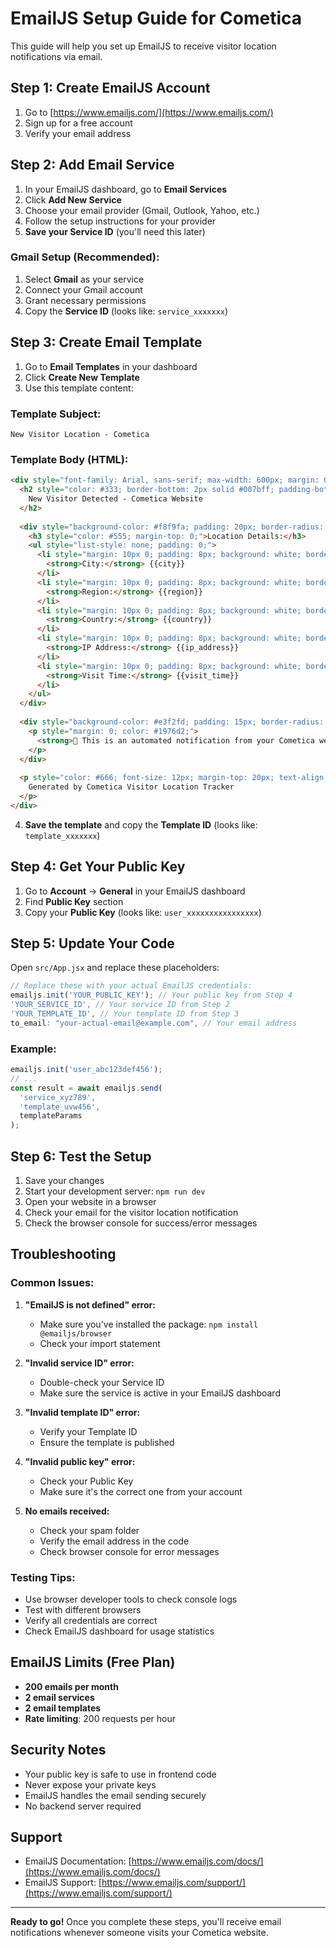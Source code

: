 # EmailJS Setup Guide for Cometica

This guide will help you set up EmailJS to receive visitor location notifications via email.

## Step 1: Create EmailJS Account

1. Go to [https://www.emailjs.com/](https://www.emailjs.com/)
2. Sign up for a free account
3. Verify your email address

## Step 2: Add Email Service

1. In your EmailJS dashboard, go to **Email Services**
2. Click **Add New Service**
3. Choose your email provider (Gmail, Outlook, Yahoo, etc.)
4. Follow the setup instructions for your provider
5. **Save your Service ID** (you'll need this later)

### Gmail Setup (Recommended):
1. Select **Gmail** as your service
2. Connect your Gmail account
3. Grant necessary permissions
4. Copy the **Service ID** (looks like: `service_xxxxxxx`)

## Step 3: Create Email Template

1. Go to **Email Templates** in your dashboard
2. Click **Create New Template**
3. Use this template content:

### Template Subject:
```
New Visitor Location - Cometica
```

### Template Body (HTML):
```html
<div style="font-family: Arial, sans-serif; max-width: 600px; margin: 0 auto; padding: 20px;">
  <h2 style="color: #333; border-bottom: 2px solid #007bff; padding-bottom: 10px;">
    New Visitor Detected - Cometica Website
  </h2>
  
  <div style="background-color: #f8f9fa; padding: 20px; border-radius: 5px; margin: 20px 0;">
    <h3 style="color: #555; margin-top: 0;">Location Details:</h3>
    <ul style="list-style: none; padding: 0;">
      <li style="margin: 10px 0; padding: 8px; background: white; border-radius: 3px;">
        <strong>City:</strong> {{city}}
      </li>
      <li style="margin: 10px 0; padding: 8px; background: white; border-radius: 3px;">
        <strong>Region:</strong> {{region}}
      </li>
      <li style="margin: 10px 0; padding: 8px; background: white; border-radius: 3px;">
        <strong>Country:</strong> {{country}}
      </li>
      <li style="margin: 10px 0; padding: 8px; background: white; border-radius: 3px;">
        <strong>IP Address:</strong> {{ip_address}}
      </li>
      <li style="margin: 10px 0; padding: 8px; background: white; border-radius: 3px;">
        <strong>Visit Time:</strong> {{visit_time}}
      </li>
    </ul>
  </div>
  
  <div style="background-color: #e3f2fd; padding: 15px; border-radius: 5px; margin: 20px 0;">
    <p style="margin: 0; color: #1976d2;">
      <strong>📧 This is an automated notification from your Cometica website.</strong>
    </p>
  </div>
  
  <p style="color: #666; font-size: 12px; margin-top: 20px; text-align: center;">
    Generated by Cometica Visitor Location Tracker
  </p>
</div>
```

4. **Save the template** and copy the **Template ID** (looks like: `template_xxxxxxx`)

## Step 4: Get Your Public Key

1. Go to **Account** → **General** in your EmailJS dashboard
2. Find **Public Key** section
3. Copy your **Public Key** (looks like: `user_xxxxxxxxxxxxxxxx`)

## Step 5: Update Your Code

Open `src/App.jsx` and replace these placeholders:

```javascript
// Replace these with your actual EmailJS credentials:
emailjs.init('YOUR_PUBLIC_KEY'); // Your public key from Step 4
'YOUR_SERVICE_ID', // Your service ID from Step 2
'YOUR_TEMPLATE_ID', // Your template ID from Step 3
to_email: "your-actual-email@example.com", // Your email address
```

### Example:
```javascript
emailjs.init('user_abc123def456');
// ...
const result = await emailjs.send(
  'service_xyz789',
  'template_uvw456',
  templateParams
);
```

## Step 6: Test the Setup

1. Save your changes
2. Start your development server: `npm run dev`
3. Open your website in a browser
4. Check your email for the visitor location notification
5. Check the browser console for success/error messages

## Troubleshooting

### Common Issues:

1. **"EmailJS is not defined" error:**
   - Make sure you've installed the package: `npm install @emailjs/browser`
   - Check your import statement

2. **"Invalid service ID" error:**
   - Double-check your Service ID
   - Make sure the service is active in your EmailJS dashboard

3. **"Invalid template ID" error:**
   - Verify your Template ID
   - Ensure the template is published

4. **"Invalid public key" error:**
   - Check your Public Key
   - Make sure it's the correct one from your account

5. **No emails received:**
   - Check your spam folder
   - Verify the email address in the code
   - Check browser console for error messages

### Testing Tips:

- Use browser developer tools to check console logs
- Test with different browsers
- Verify all credentials are correct
- Check EmailJS dashboard for usage statistics

## EmailJS Limits (Free Plan)

- **200 emails per month**
- **2 email services**
- **2 email templates**
- **Rate limiting**: 200 requests per hour

## Security Notes

- Your public key is safe to use in frontend code
- Never expose your private keys
- EmailJS handles the email sending securely
- No backend server required

## Support

- EmailJS Documentation: [https://www.emailjs.com/docs/](https://www.emailjs.com/docs/)
- EmailJS Support: [https://www.emailjs.com/support/](https://www.emailjs.com/support/)

---

**Ready to go!** Once you complete these steps, you'll receive email notifications whenever someone visits your Cometica website.
